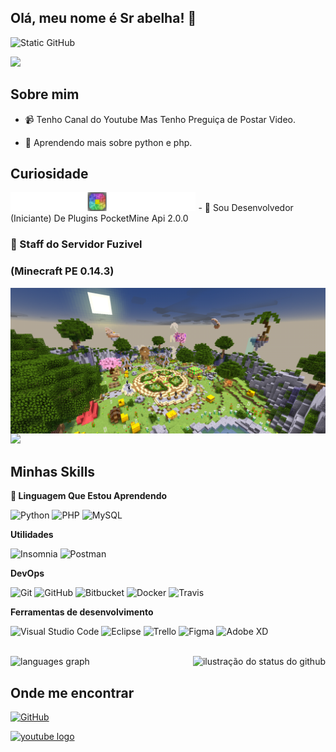 ## Olá, meu nome é Sr abelha! 🍯

<img src="https://img.shields.io/static/v1?label=Perfil&message=Sr abelha&color=f8efd4&style=for-the-badge&logo=GitHub" alt="Static GitHub">

![](https://komarev.com/ghpvc/?username=gusta7w7&color=006bed)

## Sobre mim

- 📹 Tenho Canal do Youtube Mas Tenho Preguiça de Postar Video.

- 🌱 Aprendendo mais sobre python e php.

## Curiosidade

<img src="https://raw.githubusercontent.com/pmmp/PocketMine-MP/stable/.github/readme/pocketmine-dark-rgb.gif" alt="languages graph" height="30" />
</div>
- 🧱 Sou Desenvolvedor (Iniciante) De Plugins PocketMine Api 2.0.0


### 🧢 Staff do Servidor Fuzivel 
### (Minecraft PE 0.14.3)

<img align='right' 
src="https://raw.githubusercontent.com/gusta7w7/gusta7w7/main/Screenshot_20240303_181249_Minecraft%20-%20Pocket%20Edition.png" alt="Fuzivel"/>
</div>

[![](https://dcbadge.vercel.app/api/server/hHUDgKCGXP?style=flat)](https://discord.gg/hHUDgKCGXP)

</div>

## Minhas Skills

**🌱 Linguagem Que Estou Aprendendo**

![Python](https://img.shields.io/badge/-Python-333333?style=flat&logo=python)
![PHP](https://img.shields.io/badge/-PHP-333333?style=flat&logo=php)
![MySQL](https://img.shields.io/badge/-MySQL-333333?style=flat&logo=mysql)

**Utilidades**

![Insomnia](https://img.shields.io/badge/-Insomnia-333333?style=flat&logo=insomnia)
![Postman](https://img.shields.io/badge/-Postman-333333?style=flat&logo=postman)

**DevOps**

![Git](https://img.shields.io/badge/-Git-333333?style=flat&logo=git)
![GitHub](https://img.shields.io/badge/-GitHub-333333?style=flat&logo=github)
![Bitbucket](https://img.shields.io/badge/-Bitbucket-333333?style=flat&logo=bitbucket)
![Docker](https://img.shields.io/badge/-Docker-333333?style=flat&logo=docker)
![Travis](https://img.shields.io/badge/-Travis-333333?style=flat&logo=acode)

**Ferramentas de desenvolvimento**

![Visual Studio Code](https://img.shields.io/badge/-Visual%20Studio%20Code-333333?style=flat&logo=visual-studio-code&logoColor=007ACC)
![Eclipse](https://img.shields.io/badge/-Eclipse-333333?style=flat&logo=eclipse-ide&logoColor=2C2255)
![Trello](https://img.shields.io/badge/-Trello-333333?style=flat&logo=trello&logoColor=007ACC)
![Figma](https://img.shields.io/badge/-Figma-333333?style=flat&logo=figma&logoColor=007ACC)
![Adobe XD](https://img.shields.io/badge/-Adobe%20XD-333333?style=flat&logo=adobe-xd&logoColor=007ACC)

<br/>

<img align='right' src="https://github-readme-stats.vercel.app/api?username=gusta7w7&show_icons=true&title_color=783c00&text_color=af552e&icon_color=783c00&bg_color=f8efd4&cache_seconds=2300" alt="ilustração do status do github">

 <img src="https://github-readme-stats.vercel.app/api/top-langs?username=gusta7w7&locale=en&hide_title=false&layout=compact&card_width=320&langs_count=5&theme=dracula&hide_border=false" height="150" alt="languages graph"  />
</div>

## Onde me encontrar

[![GitHub](https://img.shields.io/github/followers/iuricode?label=follow&style=social)](https://github.com/gusta7w7)

<div align="left">
  <a href="https://youtube.com/@abelha7w7" target="_blank">
    <img src="https://img.shields.io/static/v1?message=Youtube&logo=youtube&label=&color=FF0000&logoColor=white&labelColor=&style=for-the-badge" height="22" alt="youtube logo"  />
  </a>
</div>
